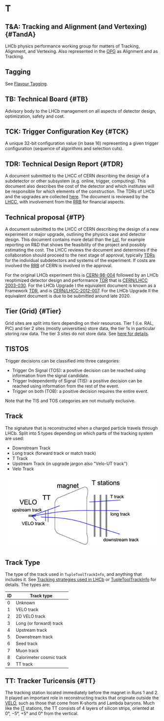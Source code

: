 # T

## T&A: Tracking and Alignment (and Vertexing) {#TandA}

LHCb physics performance working group for matters of Tracking, Alignment, and Vertexing.
Also represented in the [OPG](o.md#OPG) as Alignment and as Tracking.

## Tagging

See [Flavour Tagging](f.md#flavourtagging).

## TB: Technical Board {#TB}

Advisory body to the LHCb management on all aspects of detector design, optimization, safety and cost.

## TCK: Trigger Configuration Key {#TCK}

A unique 32-bit configuration value (in base 16) representing a given trigger configuration (sequence of algorithms and selection cuts).

## TDR: Technical Design Report {#TDR}

A document submitted to the LHCC of CERN describing the design of a subdetector or other subsystem (e.g. online, trigger, computing).
This document also describes the cost of the detector and which institutes will be responsible for which elements of the construction.
The TDRs of LHCb and the upgrades are collected [here](http://cdsweb.cern.ch/search?cc=LHCb+Reports&ln=en&jrec=11).
The document is reviewed by the [LHCC](l.md#LHCC), with involvement from the [RRB](r.md#RRB) for financial aspects.

## Technical proposal {#TP}

A document submitted to the LHCC of CERN describing the design of a new experiment or major upgrade,
outlining the physics case and detector design.
This document contains more detail than the [LoI](l.md#LoI), for example reporting on R&D
that shows the feasibility of the project and possibly estimating the cost.
The LHCC reviews the document and determines if the collaboration should proceed to the next stage of approval,
typically [TDRs](t.md#TDR) for the individual subdetectors and systems of the experiment.
If costs are involved the [RRB](r.md#RRB) of CERN is involved in the approval.

For the original LHCb experiment this is [CERN-98-004](http://lhcb-tp.web.cern.ch/lhcb-tp/)
followed by an LHCb reoptimized detector design and performance [TDR](t.md#TDR) that is
[CERN/LHCC 2003-030](http://cds.cern.ch/record/630827/files/lhcc-2003-030.pdf).
For the LHCb Upgrade I the equivalent document is known as a Framework [TDR](t.md#TDR), and is
[CERN/LHCC-2012-007](http://cds.cern.ch/record/1443882/files/LHCB-TDR-012.pdf).
For the LHCb Upgrade II the equivalent document is due to be submitted around late 2020.

## Tier (Grid) {#Tier}

Grid sites are split into tiers depending on their resources. Tier 1 (i.e. RAL, PIC) and tier 2 sites (mostly universities) store data, the tier 1s in particular storing raw data. The tier 3 sites do not store data. See [here for details](http://wlcg-public.web.cern.ch/tier-centres).

## TISTOS

Trigger decisions can be classified into three categories:

- Trigger On Signal (TOS): a positive decision can be reached using information from the signal candidate.
- Trigger Independently of Signal (TIS): a positive decision can be reached using information from the rest of the event.
- Trigger on both (TOB): a positive decision requires the entire event.

Note that the TIS and TOS categories are not mutually exclusive.

## Track

The signature that is reconstructed when a charged particle travels through LHCb.
Split into 5 types depending on which parts of the tracking system are used:

* Downstream Track
* Long track (forward track or match track)
* T Track
* Upstream Track (in upgrade jargon also "Velo-UT track")
* Velo Track

[!["Track types in LHCb"](/figures/track_types.png)](/figures/track_types.png)

## Track Type

The type of the track used in `TupleToolTrackInfo`, and anything that includes it. See [Tracking strategies used in LHCb](https://twiki.cern.ch/twiki/bin/view/LHCb/LHCbTrackingStrategies#Track_types) or [TupleToolTrackInfo](https://twiki.cern.ch/twiki/bin/view/LHCb/TupleToolTrackInfo) for details. The types are:

| ID | Track type |
|----|------------|
| 0  |  Unknown   |
| 1  |  VELO track |
| 2  |  2D VELO track |
| 3  |  Long (or forward) track |
| 4  |  Upstream track |
| 5  |  Downstream track |
| 6  |  Seed track |
| 7  |  Muon track |
| 8  |  Calorimeter cosmic track |
| 9  |  TT track |

## TT: Tracker Turicensis {#TT}

The tracking station located immediately before the magnet in Runs 1 and 2.
It played an important role in reconstructing tracks that originate outside the [VELO](v.md#VELO), such as those that come from K-shorts and Lambda baryons.
Much like the [IT](i.md#IT) stations, the TT consists of 4 layers of silicon strips, oriented at 0°, −5°, +5° and 0° from the vertical.
